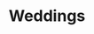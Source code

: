 ---
layout: photo_set
title: Weddings
permalink: /photos/weddings/
description: "An example photo gallery."
show_tile: false
nav_exclude: true
parent: Photography

photos:
    set: wedding
    size: 3
---